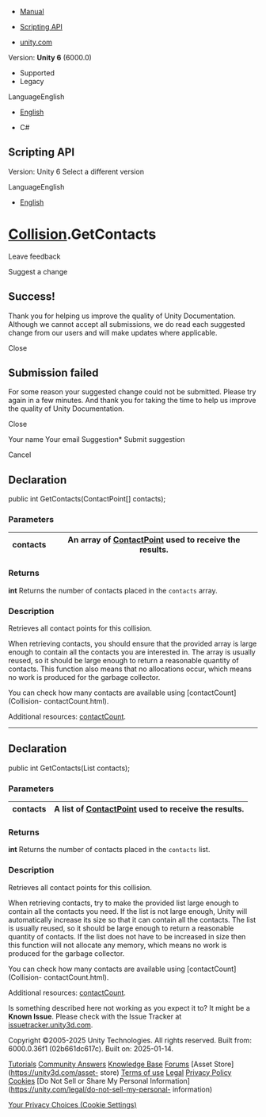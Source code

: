 [ ]()

  * [Manual](../Manual/index.html)
  * [Scripting API](../ScriptReference/index.html)

  * [unity.com](https://unity.com/)

Version: **Unity 6** (6000.0)

  * Supported
  * Legacy

LanguageEnglish

  * [English]()

  * C#

[ ](https://docs.unity3d.com)

## Scripting API

Version: Unity 6 Select a different version

LanguageEnglish

  * [English]()

#  [Collision](Collision.html).GetContacts

Leave feedback

Suggest a change

## Success!

Thank you for helping us improve the quality of Unity Documentation. Although
we cannot accept all submissions, we do read each suggested change from our
users and will make updates where applicable.

Close

## Submission failed

For some reason your suggested change could not be submitted. Please <a>try
again</a> in a few minutes. And thank you for taking the time to help us
improve the quality of Unity Documentation.

Close

Your name Your email Suggestion* Submit suggestion

Cancel

[ ]()

## Declaration

public int GetContacts(ContactPoint[] contacts);

### Parameters

contacts | An array of [ContactPoint](ContactPoint.html) used to receive the results.  
---|---  
  
### Returns

**int** Returns the number of contacts placed in the `contacts` array.

### Description

Retrieves all contact points for this collision.

When retrieving contacts, you should ensure that the provided array is large
enough to contain all the contacts you are interested in. The array is usually
reused, so it should be large enough to return a reasonable quantity of
contacts. This function also means that no allocations occur, which means no
work is produced for the garbage collector.  
  
You can check how many contacts are available using [contactCount](Collision-
contactCount.html).  
  
Additional resources: [contactCount](Collision-contactCount.html).

* * *

## Declaration

public int GetContacts(List<ContactPoint> contacts);

### Parameters

contacts | A list of [ContactPoint](ContactPoint.html) used to receive the results.  
---|---  
  
### Returns

**int** Returns the number of contacts placed in the `contacts` list.

### Description

Retrieves all contact points for this collision.

When retrieving contacts, try to make the provided list large enough to
contain all the contacts you need. If the list is not large enough, Unity will
automatically increase its size so that it can contain all the contacts. The
list is usually reused, so it should be large enough to return a reasonable
quantity of contacts. If the list does not have to be increased in size then
this function will not allocate any memory, which means no work is produced
for the garbage collector.  
  
You can check how many contacts are available using [contactCount](Collision-
contactCount.html).  
  
Additional resources: [contactCount](Collision-contactCount.html).

Is something described here not working as you expect it to? It might be a
**Known Issue**. Please check with the Issue Tracker at
[issuetracker.unity3d.com](https://issuetracker.unity3d.com).

Copyright ©2005-2025 Unity Technologies. All rights reserved. Built from:
6000.0.36f1 (02b661dc617c). Built on: 2025-01-14.

[Tutorials](https://unity3d.com/learn) [Community
Answers](https://answers.unity3d.com) [Knowledge
Base](https://support.unity3d.com/hc/en-us)
[Forums](https://forum.unity3d.com) [Asset Store](https://unity3d.com/asset-
store) [Terms of use](https://docs.unity3d.com/Manual/TermsOfUse.html)
[Legal](https://unity.com/legal) [Privacy
Policy](https://unity.com/legal/privacy-policy)
[Cookies](https://unity.com/legal/cookie-policy) [Do Not Sell or Share My
Personal Information](https://unity.com/legal/do-not-sell-my-personal-
information)

[Your Privacy Choices (Cookie Settings)](javascript:void\(0\);)


